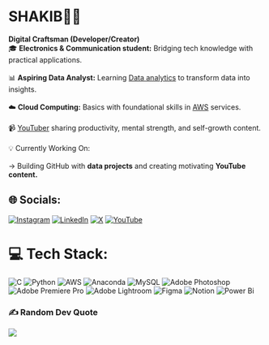 # SHAKIB👨‍💻<br>

**Digital Craftsman (Developer/Creator)**<br>
🎓 **Electronics & Communication student:** Bridging tech knowledge with practical applications.<br/><br>📊 **Aspiring Data Analyst:** Learning [Data analytics](https://www.google.com/search?q=data+analystics&oq=data+analystics&gs_lcrp=EgZjaHJvbWUyBggAEEUYOTIMCAEQABgKGLEDGIAEMgwIAhAAGAoYsQMYgAQyCQgDEAAYChiABDIJCAQQABgKGIAEMgwIBRAAGAoYsQMYgAQyDAgGEAAYChixAxiABDIMCAcQABgKGLEDGIAEMgwICBAAGAoYsQMYgAQyCQgJEAAYChiABNIBCTc1NzNqMGoxNagCCLACAQ&sourceid=chrome&ie=UTF-8) to transform data into insights.<br/><br>☁️ **Cloud Computing:** Basics with foundational skills in [AWS](https://www.google.com/search?q=aws&sca_esv=7220d14f8ee464f5&sxsrf=ADLYWILZln2hbCmKxm9BTa376JUZmBUu-g%3A1730975536499&ei=MJcsZ7j3HceuseMPjc-9uAw&ved=0ahUKEwi4z96vgsqJAxVHV2wGHY1nD8cQ4dUDCA8&uact=5&oq=aws&gs_lp=Egxnd3Mtd2l6LXNlcnAiA2F3czIKEAAYgAQYQxiKBTIKEAAYgAQYQxiKBTINEAAYgAQYsQMYQxiKBTIWEC4YgAQYsQMY0QMYQxiDARjHARiKBTINEAAYgAQYsQMYQxiKBTIKEAAYgAQYQxiKBTINEAAYgAQYsQMYQxiKBTIIEAAYgAQYsQMyChAAGIAEGEMYigUyChAAGIAEGEMYigVI1AxQAFjPBHAAeAGQAQCYAYcBoAH7AqoBAzAuM7gBA8gBAPgBAZgCA6ACkwPCAgoQIxiABBgnGIoFwgILEC4YgAQY0QMYxwGYAwDiAwUSATEgQJIHAzAuM6AHuhw&sclient=gws-wiz-serp) services.<br/><br>📹 [YouTuber](https://www.youtube.com/@TheGentlemansGuide..) sharing productivity, mental strength, and self-growth content.<br/><br>💡 Currently Working On:<br/><br>-> Building GitHub with **data projects** and creating motivating **YouTube content.**<br/>


## 🌐 Socials:
[![Instagram](https://img.shields.io/badge/Instagram-%23E4405F.svg?logo=Instagram&logoColor=white)](https://www.instagram.com/shakib_336) [![LinkedIn](https://img.shields.io/badge/LinkedIn-%230077B5.svg?logo=linkedin&logoColor=white)](https://www.linkedin.com/in/shakib-gadagkar/) [![X](https://img.shields.io/badge/X-black.svg?logo=X&logoColor=white)](https://x.com/Shakib_336) [![YouTube](https://img.shields.io/badge/YouTube-%23FF0000.svg?logo=YouTube&logoColor=white)](https://www.youtube.com/@TheGentlemansGuide../videos) 

# 💻 Tech Stack:
![C](https://img.shields.io/badge/c-%2300599C.svg?style=for-the-badge&logo=c&logoColor=white) ![Python](https://img.shields.io/badge/python-3670A0?style=for-the-badge&logo=python&logoColor=ffdd54) ![AWS](https://img.shields.io/badge/AWS-%23FF9900.svg?style=for-the-badge&logo=amazon-aws&logoColor=white) ![Anaconda](https://img.shields.io/badge/Anaconda-%2344A833.svg?style=for-the-badge&logo=anaconda&logoColor=white) ![MySQL](https://img.shields.io/badge/mysql-4479A1.svg?style=for-the-badge&logo=mysql&logoColor=white) ![Adobe Photoshop](https://img.shields.io/badge/adobe%20photoshop-%2331A8FF.svg?style=for-the-badge&logo=adobe%20photoshop&logoColor=white) ![Adobe Premiere Pro](https://img.shields.io/badge/Adobe%20Premiere%20Pro-9999FF.svg?style=for-the-badge&logo=Adobe%20Premiere%20Pro&logoColor=white) ![Adobe Lightroom](https://img.shields.io/badge/Adobe%20Lightroom-31A8FF.svg?style=for-the-badge&logo=Adobe%20Lightroom&logoColor=white) ![Figma](https://img.shields.io/badge/figma-%23F24E1E.svg?style=for-the-badge&logo=figma&logoColor=white) ![Notion](https://img.shields.io/badge/Notion-%23000000.svg?style=for-the-badge&logo=notion&logoColor=white) ![Power Bi](https://img.shields.io/badge/power_bi-F2C811?style=for-the-badge&logo=powerbi&logoColor=black)

### ✍️ Random Dev Quote
![](https://quotes-github-readme.vercel.app/api?type=horizontal&theme=radical)

<!-- Proudly created with GPRM ( https://gprm.itsvg.in ) -->
